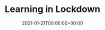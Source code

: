 ---
content-type: interesting
interest-type: report

title: Learning in Lockdown
description: Report from Sutton Trust about the state of eduction over the second national COVID-19 lockdown.
date: 2021-01-21T00:00:00+00:00
posturl: https://www.suttontrust.com/our-research/learning-in-lockdown/
authordetails: ['Sutton Trust','https://www.suttontrust.com/']
---